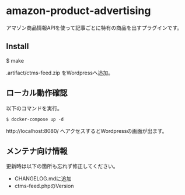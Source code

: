 # amazon-product-advertising

アマゾン商品情報APIを使って記事ごとに特有の商品を出すプラグインです。


## Install

$ make

.artifact/ctms-feed.zip をWordpressへ追加。


## ローカル動作確認

以下のコマンドを実行。

```
$ docker-compose up -d
```

http://localhost:8080/ へアクセスするとWordpressの画面が出ます。


## メンテナ向け情報

更新時は以下の箇所も忘れず修正してください。

 * CHANGELOG.mdに追加
 * ctms-feed.phpのVersion
